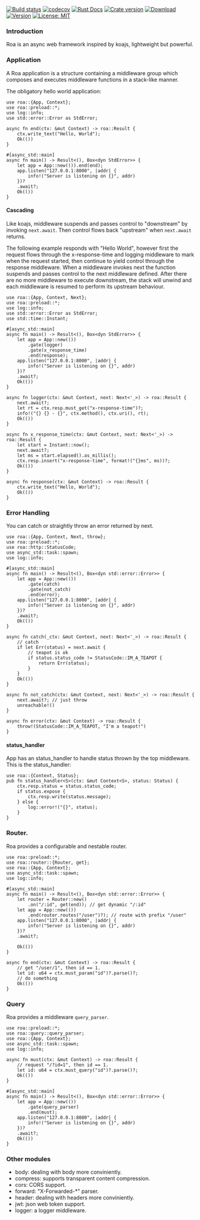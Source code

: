 [![Build status](https://img.shields.io/travis/Hexilee/roa/master.svg)](https://travis-ci.org/Hexilee/roa)
[![codecov](https://codecov.io/gh/Hexilee/roa/branch/master/graph/badge.svg)](https://codecov.io/gh/Hexilee/roa)
[![Rust Docs](https://docs.rs/roa/badge.svg)](https://docs.rs/roa)
[![Crate version](https://img.shields.io/crates/v/roa.svg)](https://crates.io/crates/roa)
[![Download](https://img.shields.io/crates/d/roa.svg)](https://crates.io/crates/roa)
[![Version](https://img.shields.io/badge/rustc-1.40+-lightgray.svg)](https://blog.rust-lang.org/2019/12/19/Rust-1.40.0.html)
[![License: MIT](https://img.shields.io/badge/License-MIT-yellow.svg)](https://github.com/Hexilee/roa/blob/master/LICENSE)

### Introduction

Roa is an async web framework inspired by koajs, lightweight but powerful.

### Application

A Roa application is a structure containing a middleware group
which composes and executes middleware functions in a stack-like manner.

The obligatory hello world application:

```rust,no_run
use roa::{App, Context};
use roa::preload::*;
use log::info;
use std::error::Error as StdError;

async fn end(ctx: &mut Context) -> roa::Result {
    ctx.write_text("Hello, World");
    Ok(())
}

#[async_std::main]
async fn main() -> Result<(), Box<dyn StdError>> {
    let app = App::new(()).end(end);
    app.listen("127.0.0.1:8000", |addr| {
        info!("Server is listening on {}", addr)
    })?
    .await?;
    Ok(())
}
```

#### Cascading
Like koajs, middleware suspends and passes control to "downstream" by invoking `next.await`.
Then control flows back "upstream" when `next.await` returns.

The following example responds with "Hello World",
however first the request flows through the x-response-time and logging middleware to mark
when the request started, then continue to yield control through the response middleware.
When a middleware invokes next the function suspends and passes control to the next middleware defined.
After there are no more middleware to execute downstream,
the stack will unwind and each middleware is resumed to perform its upstream behaviour.

```rust,no_run
use roa::{App, Context, Next};
use roa::preload::*;
use log::info;
use std::error::Error as StdError;
use std::time::Instant;

#[async_std::main]
async fn main() -> Result<(), Box<dyn StdError>> {
    let app = App::new(())
        .gate(logger)
        .gate(x_response_time)
        .end(response);
    app.listen("127.0.0.1:8000", |addr| {
        info!("Server is listening on {}", addr)
    })?
    .await?;
    Ok(())
}

async fn logger(ctx: &mut Context, next: Next<'_>) -> roa::Result {
    next.await?;
    let rt = ctx.resp.must_get("x-response-time")?;
    info!("{} {} - {}", ctx.method(), ctx.uri(), rt);
    Ok(())
}

async fn x_response_time(ctx: &mut Context, next: Next<'_>) -> roa::Result {
    let start = Instant::now();
    next.await?;
    let ms = start.elapsed().as_millis();
    ctx.resp.insert("x-response-time", format!("{}ms", ms))?;
    Ok(())
}

async fn response(ctx: &mut Context) -> roa::Result {
    ctx.write_text("Hello, World");
    Ok(())
}

```

### Error Handling

You can catch or straightly throw an error returned by next.

```rust,no_run
use roa::{App, Context, Next, throw};
use roa::preload::*;
use roa::http::StatusCode;
use async_std::task::spawn;
use log::info;

#[async_std::main]
async fn main() -> Result<(), Box<dyn std::error::Error>> {
    let app = App::new(())
        .gate(catch)
        .gate(not_catch)
        .end(error);
    app.listen("127.0.0.1:8000", |addr| {
        info!("Server is listening on {}", addr)
    })?
    .await?;
    Ok(())
}

async fn catch(_ctx: &mut Context, next: Next<'_>) -> roa::Result {
    // catch
    if let Err(status) = next.await {
        // teapot is ok
        if status.status_code != StatusCode::IM_A_TEAPOT {
            return Err(status);
        }
    }
    Ok(())
}

async fn not_catch(ctx: &mut Context, next: Next<'_>) -> roa::Result {
    next.await?; // just throw
    unreachable!()
}

async fn error(ctx: &mut Context) -> roa::Result {
    throw!(StatusCode::IM_A_TEAPOT, "I'm a teapot!")
}

```

#### status_handler
App has an status_handler to handle status thrown by the top middleware.
This is the status_handler:

```rust,no_run
use roa::{Context, Status};
pub fn status_handler<S>(ctx: &mut Context<S>, status: Status) {
    ctx.resp.status = status.status_code;
    if status.expose {
        ctx.resp.write(status.message);
    } else {
        log::error!("{}", status);
    }
}
```

### Router.
Roa provides a configurable and nestable router.

```rust,no_run
use roa::preload::*;
use roa::router::{Router, get};
use roa::{App, Context};
use async_std::task::spawn;
use log::info;

#[async_std::main]
async fn main() -> Result<(), Box<dyn std::error::Error>> {
    let router = Router::new()
        .on("/:id", get(end)); // get dynamic "/:id"
    let app = App::new(())
        .end(router.routes("/user")?); // route with prefix "/user"
    app.listen("127.0.0.1:8000", |addr| {
        info!("Server is listening on {}", addr)
    })?
    .await?;
    
    Ok(())
}

async fn end(ctx: &mut Context) -> roa::Result {
    // get "/user/1", then id == 1.
    let id: u64 = ctx.must_param("id")?.parse()?;
    // do something
    Ok(())
}
```

### Query

Roa provides a middleware `query_parser`.

```rust,no_run
use roa::preload::*;
use roa::query::query_parser;
use roa::{App, Context};
use async_std::task::spawn;
use log::info;

async fn must(ctx: &mut Context) -> roa::Result {
    // request "/?id=1", then id == 1.
    let id: u64 = ctx.must_query("id")?.parse()?;
    Ok(())
}

#[async_std::main]
async fn main() -> Result<(), Box<dyn std::error::Error>> {
    let app = App::new(())
        .gate(query_parser)
        .end(must);
    app.listen("127.0.0.1:8080", |addr| {
        info!("Server is listening on {}", addr)
    })?
    .await?;     
    Ok(())
}
```

### Other modules

- body: dealing with body more conviniently.
- compress: supports transparent content compression.
- cors: CORS support.
- forward: "X-Forwarded-*" parser.
- header: dealing with headers more conviniently.
- jwt: json web token support.
- logger: a logger middleware.